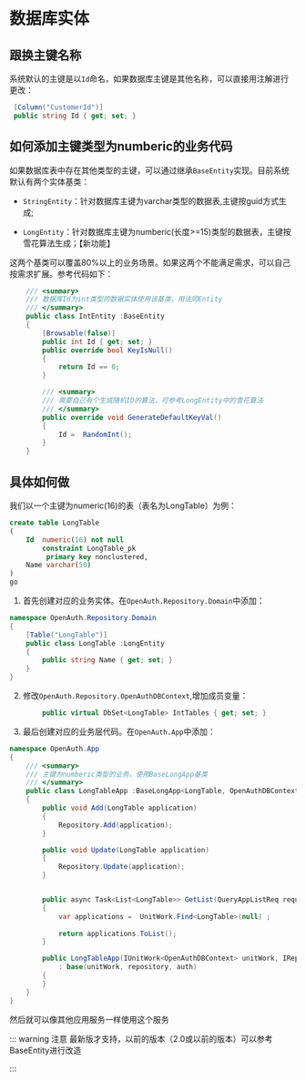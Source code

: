 # 数据库实体

## 跟换主键名称

系统默认的主键是以`Id`命名，如果数据库主键是其他名称，可以直接用注解进行更改：

```csharp
 [Column("CustomerId")]
 public string Id { get; set; }
```

## 如何添加主键类型为numberic的业务代码

如果数据库表中存在其他类型的主键，可以通过继承`BaseEntity`实现。目前系统默认有两个实体基类：
 
- `StringEntity`：针对数据库主键为varchar类型的数据表,主键按guid方式生成;

- `LongEntity`：针对数据库主键为numberic(长度>=15)类型的数据表，主键按雪花算法生成；【新功能】

这两个基类可以覆盖80%以上的业务场景。如果这两个不能满足需求，可以自己按需求扩展。参考代码如下：

```csharp
    /// <summary>
    /// 数据库Id为int类型的数据实体使用该基类，用法同Entity
    /// </summary>
    public class IntEntity :BaseEntity
    {
        [Browsable(false)]
        public int Id { get; set; }
        public override bool KeyIsNull()
        {
            return Id == 0;
        }

        /// <summary>
        /// 需要自己有个生成随机ID的算法，可参考LongEntity中的雪花算法
        /// </summary>
        public override void GenerateDefaultKeyVal()
        {
            Id =  RandomInt();
        }
    }
```

## 具体如何做

我们以一个主键为numeric(16)的表（表名为LongTable）为例：

```SQL
create table LongTable
(
    Id  numeric(16) not null
        constraint LongTable_pk
         primary key nonclustered,
    Name varchar(50)
)
go

```

1. 首先创建对应的业务实体。在`OpenAuth.Repository.Domain`中添加：

```csharp
namespace OpenAuth.Repository.Domain
{
    [Table("LongTable")]
    public class LongTable :LongEntity
    {
        public string Name { get; set; }
    }
}
```

2. 修改`OpenAuth.Repository.OpenAuthDBContext`,增加成员变量：

```csharp
        public virtual DbSet<LongTable> IntTables { get; set; }
```

3. 最后创建对应的业务层代码。在`OpenAuth.App`中添加：

```csharp
namespace OpenAuth.App
{
    /// <summary>
    /// 主键为numberic类型的业务，使用BaseLongApp基类
    /// </summary>
    public class LongTableApp :BaseLongApp<LongTable, OpenAuthDBContext>
    {
        public void Add(LongTable application)
        {
            Repository.Add(application);
        }

        public void Update(LongTable application)
        {
            Repository.Update(application);
        }


        public async Task<List<LongTable>> GetList(QueryAppListReq request)
        {
            var applications =  UnitWork.Find<LongTable>(null) ;
           
            return applications.ToList();
        }

        public LongTableApp(IUnitWork<OpenAuthDBContext> unitWork, IRepository<LongTable,OpenAuthDBContext> repository,IAuth auth) 
            : base(unitWork, repository, auth)
        {
        }
    }
}
```

然后就可以像其他应用服务一样使用这个服务

::: warning 注意
最新版才支持，以前的版本（2.0或以前的版本）可以参考BaseEntity进行改造

:::


